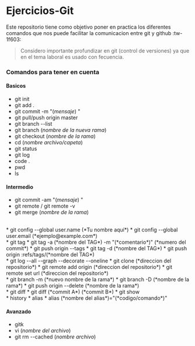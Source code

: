 # Ejercicios-Git
Este repositorio tiene como objetivo poner en practica los diferentes comandos que nos puede facilitar la comunicacion entre git y github :tw-1f603:  

>Considero importante profundizar en git (control de versiones) ya que en el tema laboral es usado con fecuencia.

### Comandos para tener en cuenta 

#### Basicos
* git init
* git add .
* git commit -m "(*mensaje*) "
* git pull/push origin master
* git branch --list
* git branch (*nombre de la nueva rama*)
* git checkout (*nombre de la rama*)
* cd (*nombre archivo/capeta*)
* git status
* git log
* code .
* pwd
* ls

#### Intermedio
* git commit -am "(*mensaje*) "
* git remote / git remote -v
* git merge (*nombre de la rama*)
<br>
* git config --global user.name (*Tu nombre aquí*)
* git config --global user.email (*ejemplo@example.com*)
<br>
* git tag 
* git tag -a (*nombre del TAG*) -m "(*comentario*)" (*numero del commit*)
* git push origin --tags
* git tag -d (*nombre del TAG*)
* git push origin :refs/tags/(*nombre del TAG*)
<br>
* git log --all --graph --decorate --oneline 
* git clone (*direccion del repositorio*)
* git remote add origin (*direccion del repositorio*)
* git remote set url (*direccion del repositorio*)
<br>
* git branch -m (*nuevo nombre de la rama*)
* git branch -D (*nombre de la rama*)
* git push origin --delete (*nombre de la rama*)
<br>
* git diff
* git diff (*commit A*) (*commit B*)
* git show
<br>
* history
* alias
* alias (*nombre del alias*)="(*codigo/comando*)"

#### Avanzado 
* gitk
* vi (*nombre del archivo*)
* git rm --cached (*nombre archivo*)
